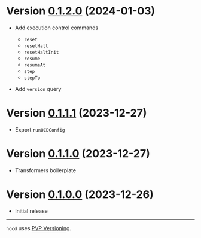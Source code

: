 # Version [0.1.2.0](https://github.com/DistRap/hocd/compare/0.1.1.1...0.1.2.0) (2024-01-03)

* Add execution control commands
  * `reset`
  * `resetHalt`
  * `resetHaltInit`
  * `resume`
  * `resumeAt`
  * `step`
  * `stepTo`

* Add `version` query

# Version [0.1.1.1](https://github.com/DistRap/hocd/compare/0.1.1.0...0.1.1.1) (2023-12-27)

* Export `runOCDConfig`

# Version [0.1.1.0](https://github.com/DistRap/hocd/compare/0.1.0.0...0.1.1.0) (2023-12-27)

* Transformers boilerplate

# Version [0.1.0.0](https://github.com/DistRap/hocd/compare/6a16c2d...0.1.0.0) (2023-12-26)

* Initial release

---

`hocd` uses [PVP Versioning][1].

[1]: https://pvp.haskell.org

